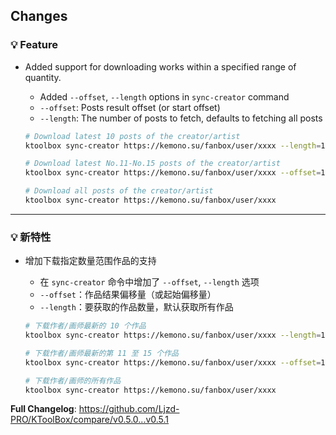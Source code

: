 ## Changes

### 💡 Feature

- Added support for downloading works within a specified range of quantity.
  - Added `--offset`, `--length` options in `sync-creator` command
  - `--offset`: Posts result offset (or start offset)
  - `--length`: The number of posts to fetch, defaults to fetching all posts
  
  ```bash
  # Download latest 10 posts of the creator/artist
  ktoolbox sync-creator https://kemono.su/fanbox/user/xxxx --length=10
  
  # Download latest No.11-No.15 posts of the creator/artist
  ktoolbox sync-creator https://kemono.su/fanbox/user/xxxx --offset=10 --length=5
  
  # Download all posts of the creator/artist
  ktoolbox sync-creator https://kemono.su/fanbox/user/xxxx
  ```

- - -

### 💡 新特性

- 增加下载指定数量范围作品的支持
  - 在 `sync-creator` 命令中增加了 `--offset`, `--length` 选项
  - `--offset`：作品结果偏移量（或起始偏移量）
  - `--length`：要获取的作品数量，默认获取所有作品
  
  ```bash
  # 下载作者/画师最新的 10 个作品
  ktoolbox sync-creator https://kemono.su/fanbox/user/xxxx --length=10
  
  # 下载作者/画师最新的第 11 至 15 个作品
  ktoolbox sync-creator https://kemono.su/fanbox/user/xxxx --offset=10 --length=5
  
  # 下载作者/画师的所有作品
  ktoolbox sync-creator https://kemono.su/fanbox/user/xxxx
  ```

**Full Changelog**: https://github.com/Ljzd-PRO/KToolBox/compare/v0.5.0...v0.5.1